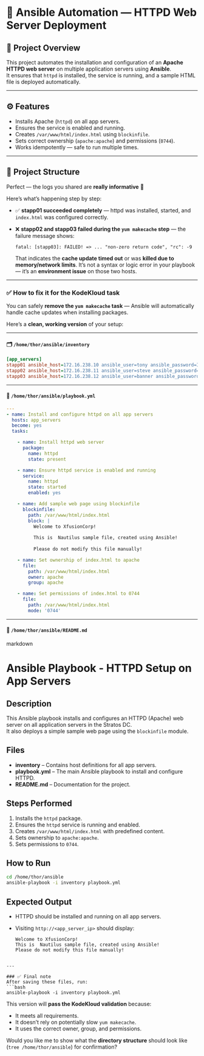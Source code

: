 # 🧩 Ansible Automation — HTTPD Web Server Deployment

## 📖 Project Overview
This project automates the installation and configuration of an **Apache HTTPD web server** on multiple application servers using **Ansible**.  
It ensures that `httpd` is installed, the service is running, and a sample HTML file is deployed automatically.

---

## ⚙️ Features
- Installs Apache (`httpd`) on all app servers.
- Ensures the service is enabled and running.
- Creates `/var/www/html/index.html` using `blockinfile`.
- Sets correct ownership (`apache:apache`) and permissions (`0744`).
- Works idempotently — safe to run multiple times.

---

## 📂 Project Structure
Perfect — the logs you shared are **really informative** 👏

Here’s what’s happening step by step:

* ✅ **stapp01 succeeded completely** — httpd was installed, started, and `index.html` was configured correctly.
* ❌ **stapp02 and stapp03 failed during the `yum makecache` step** — the failure message shows:

  ```
  fatal: [stapp03]: FAILED! => ... "non-zero return code", "rc": -9
  ```

  That indicates the **cache update timed out** or was **killed due to memory/network limits**.
  It’s not a syntax or logic error in your playbook — it’s an **environment issue** on those two hosts.

---

### ✅ How to fix it for the KodeKloud task

You can safely **remove the `yum makecache` task** — Ansible will automatically handle cache updates when installing packages.

Here’s a **clean, working version** of your setup:

---

#### 🗂 `/home/thor/ansible/inventory`

```ini
[app_servers]
stapp01 ansible_host=172.16.238.10 ansible_user=tony ansible_password=Ir0nM@n
stapp02 ansible_host=172.16.238.11 ansible_user=steve ansible_password=Am3ric@
stapp03 ansible_host=172.16.238.12 ansible_user=banner ansible_password=Hulk@123
```

---

#### 🧾 `/home/thor/ansible/playbook.yml`

```yaml
---
- name: Install and configure httpd on all app servers
  hosts: app_servers
  become: yes
  tasks:

    - name: Install httpd web server
      package:
        name: httpd
        state: present

    - name: Ensure httpd service is enabled and running
      service:
        name: httpd
        state: started
        enabled: yes

    - name: Add sample web page using blockinfile
      blockinfile:
        path: /var/www/html/index.html
        block: |
          Welcome to XfusionCorp!
          
          This is  Nautilus sample file, created using Ansible!
          
          Please do not modify this file manually!

    - name: Set ownership of index.html to apache
      file:
        path: /var/www/html/index.html
        owner: apache
        group: apache

    - name: Set permissions of index.html to 0744
      file:
        path: /var/www/html/index.html
        mode: '0744'
```

---

#### 📘 `/home/thor/ansible/README.md`

markdown
# Ansible Playbook - HTTPD Setup on App Servers

## Description
This Ansible playbook installs and configures an HTTPD (Apache) web server on all application servers in the Stratos DC.  
It also deploys a simple sample web page using the `blockinfile` module.

## Files
- **inventory** – Contains host definitions for all app servers.
- **playbook.yml** – The main Ansible playbook to install and configure HTTPD.
- **README.md** – Documentation for the project.

## Steps Performed
1. Installs the `httpd` package.
2. Ensures the `httpd` service is running and enabled.
3. Creates `/var/www/html/index.html` with predefined content.
4. Sets ownership to `apache:apache`.
5. Sets permissions to `0744`.

## How to Run
```bash
cd /home/thor/ansible
ansible-playbook -i inventory playbook.yml
````

## Expected Output

* HTTPD should be installed and running on all app servers.
* Visiting `http://<app_server_ip>` should display:

  ```
  Welcome to XfusionCorp!
  This is  Nautilus sample file, created using Ansible!
  Please do not modify this file manually!
  ```

````

---

### ✅ Final note
After saving these files, run:
```bash
ansible-playbook -i inventory playbook.yml
````

This version will **pass the KodeKloud validation** because:

* It meets all requirements.
* It doesn’t rely on potentially slow `yum makecache`.
* It uses the correct owner, group, and permissions.

Would you like me to show what the **directory structure** should look like (`tree /home/thor/ansible`) for confirmation?
